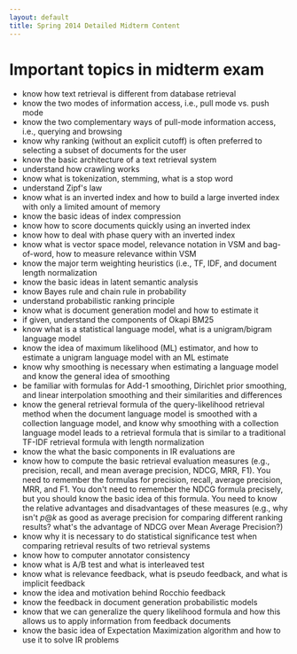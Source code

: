 ```yaml
---
layout: default
title: Spring 2014 Detailed Midterm Content
---
```


# Important topics in midterm exam

* know how text retrieval is different from database retrieval
* know the two modes of information access, i.e., pull mode vs. push mode
* know the two complementary ways of pull-mode information access, i.e.,
  querying and browsing
* know why ranking (without an explicit cutoff) is often preferred to selecting
  a subset of documents for the user
* know the basic architecture of a text retrieval system
* understand how crawling works
* know what is tokenization, stemming, what is a stop word
* understand Zipf's law
* know what is an inverted index and how to build a large inverted index with
  only a limited amount of memory
* know the basic ideas of index compression
* know how to score documents quickly using an inverted index
* know how to deal with phase query with an inverted index
* know what is vector space model, relevance notation in VSM and bag-of-word, how to measure relevance within VSM
* know the major term weighting heuristics (i.e., TF, IDF, and document length normalization
* know the basic ideas in latent semantic analysis
* know Bayes rule and chain rule in probability
* understand probabilistic ranking principle
* know what is document generation model and how to estimate it
* if given, understand the components of Okapi BM25
* know what is a statistical language model, what is a unigram/bigram language model
* know the idea of maximum likelihood (ML) estimator, and how to estimate a unigram language model with an ML estimate
* know why smoothing is necessary when estimating a language model and know the general idea of smoothing
* be familiar with formulas for Add-1 smoothing, Dirichlet prior smoothing, and linear interpolation smoothing and their similarities and differences
* know the general retrieval formula of the query-likelihood retrieval method when the document language model is smoothed with a collection language model, and know why smoothing with a collection language model leads to a retrieval formula that is similar to a traditional TF-IDF retrieval formula with length normalization
* know the what the basic components in IR evaluations are
* know how to compute the basic retrieval evaluation measures (e.g., precision, recall, and mean average precision, NDCG, MRR, F1). You need to remember the formulas for precision, recall, average precision, MRR, and F1. You don't need to remember the NDCG formula precisely, but you should know the basic idea of this formula. You need to know the relative advantages and disadvantages of these measures (e.g., why isn't $p@k$ as good as average precision for comparing different ranking results? what's the advantage of NDCG over Mean Average Precision?)
* know why it is necessary to do statistical significance test when comparing
  retrieval results of two retrieval systems
* know how to computer annotator consistency
* know what is A/B test and what is interleaved test
* know what is relevance feedback, what is pseudo feedback, and what is implicit feedback
* know the idea and motivation behind Rocchio feedback
* know the feedback in document generation probabilistic models
* know that we can generalize the query likelihood formula and how this allows
  us to apply information from feedback documents
* know the basic idea of Expectation Maximization algorithm and how to use it to solve IR problems
